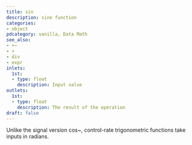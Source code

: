 ```yaml
---
title: sin
description: sine function
categories:
- object
pdcategory: vanilla, Data Math
see_also:
- +~
- +
- div
- expr
inlets:
  1st:
  - type: float
    description: Input value
outlets:
  1st:
  - type: float
    description: The result of the operation
draft: false
---
```

Unlike the signal version cos~, control-rate trigonometric functions take inputs in radians.
